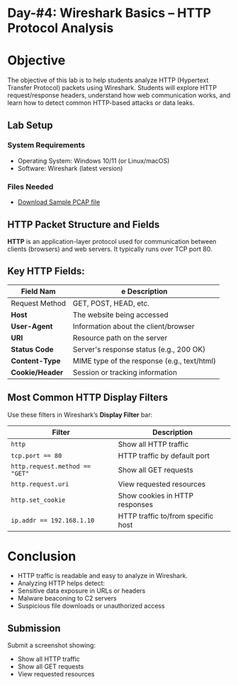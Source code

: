 # Day-#4: Wireshark Basics – HTTP Protocol Analysis
# Objective
The objective of this lab is to help students analyze HTTP (Hypertext Transfer Protocol) packets using Wireshark. Students will explore HTTP request/response headers, understand how web communication works, and learn how to detect common HTTP-based attacks or data leaks.

## Lab Setup
### System Requirements
- Operating System: Windows 10/11 (or Linux/macOS)
- Software: Wireshark (latest version)
### Files Needed
- [Download Sample PCAP file](https://github.com/KarthikSArkasali/30-Days-SOC-Challenge/blob/main/Files/Protocol_Analysis_pcap.pcapng)
## HTTP Packet Structure and Fields
**HTTP** is an application-layer protocol used for communication between clients (browsers) and web servers. It typically runs over TCP port 80.

## Key HTTP Fields:
|Field Nam|e	Description|
|------|--------------|
|Request Method	|GET, POST, HEAD, etc.|
|**Host**	|The website being accessed|
|**User-Agent**|	Information about the client/browser|
|**URI**	|Resource path on the server|
|**Status Code**	|Server's response status (e.g., 200 OK)|
|**Content-Type**	|MIME type of the response (e.g., text/html)|
|**Cookie/Header**	|Session or tracking information|
## Most Common HTTP Display Filters
Use these filters in Wireshark’s **Display Filter** bar:

|Filter|	Description|
|------|--------------|
|`http`	|Show all HTTP traffic|
|`tcp.port == 80`	|HTTP traffic by default port|
|`http.request.method == "GET"`	|Show all GET requests|
|`http.request.uri`	|View requested resources|
|`http.set_cookie`	|Show cookies in HTTP responses|
|`ip.addr == 192.168.1.10`|	HTTP traffic to/from specific host|
# Conclusion
- HTTP traffic is readable and easy to analyze in Wireshark.
- Analyzing HTTP helps detect:
- Sensitive data exposure in URLs or headers
- Malware beaconing to C2 servers
- Suspicious file downloads or unauthorized access
## Submission
Submit a screenshot showing:

- Show all HTTP traffic
- Show all GET requests
- View requested resources
